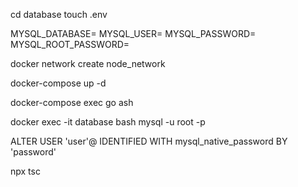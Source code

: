 <!-- envファイルの作成 -->
cd database
touch .env
<!-- envファイルにログイン情報を記載 -->
MYSQL_DATABASE=
MYSQL_USER=
MYSQL_PASSWORD=
MYSQL_ROOT_PASSWORD=
<!-- ネットワークの作成 -->
docker network create node_network
<!-- コンテナの起動 -->
docker-compose up -d
<!-- コンテナに入る -->
docker-compose exec go ash
<!-- MYSQLにrootで入る -->
docker exec -it database bash
mysql -u root -p
<!-- MYSQL8に接続できない問題を解決 -->
ALTER USER 'user'@ IDENTIFIED WITH mysql_native_password BY 'password'
<!-- backend/src/config/config.tsを書き換える -->
<!-- typescriptのトランスパイルコマンド -->
npx tsc


<!-- mysql -u(database_name) -p(MYSQL_USER) (MYSQL_USER) -->
